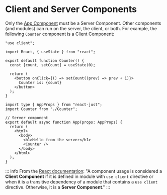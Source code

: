 # Client and Server Components

Only the [App Component](/guide/app-component) must be a Server Component. Other components (and modules) can run on the server, the client, or both. For example, the following `Counter` component is a Client Component:

```tsx [src/Counter.tsx] {1}
"use client";

import React, { useState } from "react";

export default function Counter() {
  const [count, setCount] = useState(0);

  return (
    <button onClick={() => setCount((prev) => prev + 1)}>
      Counter is: {count}
    </button>
  );
}
```

```tsx [src/index.tsx] {2,10}
import type { AppProps } from "react-just";
import Counter from "./Counter";

// Server component
export default async function App(props: AppProps) {
  return (
    <html>
      <body>
        <h1>Hello from the server</h1>
        <Counter />
      </body>
    </html>
  );
}
```

::: info
From the [React documentation](https://react.dev/reference/rsc/use-client): "A component usage is considered a **Client Component** if it is defined in module with `use client` directive or when it is a transitive dependency of a module that contains a `use client` directive. Otherwise, it is a **Server Component**."
:::
